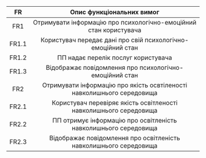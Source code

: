 |FR|Опис функціональних вимог |
| :---: | :----------------------------------------------------------------------------------------------------------------------------------------------------------------------------------: |
|FR1| Отримувати інформацію про психологічно-емоційний стан користувача|
|FR1.1|Користувач передає дані про свій психологічно-емоційний стан|
|FR1.2| ПП надає перелік послуг користувача |
|FR1.3| Відображає повідомлення про психологічно-емоційний стан|
|FR2|Отримувати інформацію про якість освтіленості навколишнього середовища|
|FR2.1|Користувач перевіряє якість освітленості навколишнього середовища|
|FR2.2| ПП отримує інформацію про освітленість навколишнього середовища|
|FR2.3| Відображає повідомлення про освітленість навколишнього середовища|
